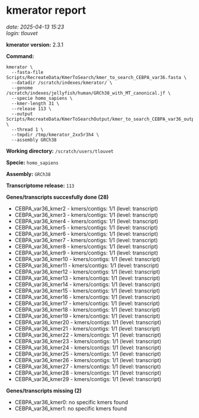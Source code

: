 # kmerator report
*date: 2025-04-13 15:23*  
*login: tlouvet*

**kmerator version:** 2.3.1

**Command:**

```
kmerator \
  --fasta-file Scripts/RecreateData/KmerToSearch/kmer_to_search_CEBPA_var36.fasta \
  --datadir /scratch/indexes/kmerator/ \
  --genome /scratch/indexes/jellyfish/human/GRCh38_with_MT_canonical.jf \
  --specie homo_sapiens \
  --kmer-length 31 \
  --release 113 \
  --output Scripts/RecreateData/KmerToSearchOutput/kmer_to_search_CEBPA_var36_output \
  --thread 1 \
  --tmpdir /tmp/kmerator_2xx5r3h4 \
  --assembly GRCh38
```

**Working directory:** `/scratch/users/tlouvet`

**Specie:** `homo_sapiens`

**Assembly:** `GRCh38`

**Transcriptome release:** `113`

**Genes/transcripts succesfully done (28)**

- CEBPA_var36_kmer2 - kmers/contigs: 1/1 (level: transcript)
- CEBPA_var36_kmer3 - kmers/contigs: 1/1 (level: transcript)
- CEBPA_var36_kmer4 - kmers/contigs: 1/1 (level: transcript)
- CEBPA_var36_kmer5 - kmers/contigs: 1/1 (level: transcript)
- CEBPA_var36_kmer6 - kmers/contigs: 1/1 (level: transcript)
- CEBPA_var36_kmer7 - kmers/contigs: 1/1 (level: transcript)
- CEBPA_var36_kmer8 - kmers/contigs: 1/1 (level: transcript)
- CEBPA_var36_kmer9 - kmers/contigs: 1/1 (level: transcript)
- CEBPA_var36_kmer10 - kmers/contigs: 1/1 (level: transcript)
- CEBPA_var36_kmer11 - kmers/contigs: 1/1 (level: transcript)
- CEBPA_var36_kmer12 - kmers/contigs: 1/1 (level: transcript)
- CEBPA_var36_kmer13 - kmers/contigs: 1/1 (level: transcript)
- CEBPA_var36_kmer14 - kmers/contigs: 1/1 (level: transcript)
- CEBPA_var36_kmer15 - kmers/contigs: 1/1 (level: transcript)
- CEBPA_var36_kmer16 - kmers/contigs: 1/1 (level: transcript)
- CEBPA_var36_kmer17 - kmers/contigs: 1/1 (level: transcript)
- CEBPA_var36_kmer18 - kmers/contigs: 1/1 (level: transcript)
- CEBPA_var36_kmer19 - kmers/contigs: 1/1 (level: transcript)
- CEBPA_var36_kmer20 - kmers/contigs: 1/1 (level: transcript)
- CEBPA_var36_kmer21 - kmers/contigs: 1/1 (level: transcript)
- CEBPA_var36_kmer22 - kmers/contigs: 1/1 (level: transcript)
- CEBPA_var36_kmer23 - kmers/contigs: 1/1 (level: transcript)
- CEBPA_var36_kmer24 - kmers/contigs: 1/1 (level: transcript)
- CEBPA_var36_kmer25 - kmers/contigs: 1/1 (level: transcript)
- CEBPA_var36_kmer26 - kmers/contigs: 1/1 (level: transcript)
- CEBPA_var36_kmer27 - kmers/contigs: 1/1 (level: transcript)
- CEBPA_var36_kmer28 - kmers/contigs: 1/1 (level: transcript)
- CEBPA_var36_kmer29 - kmers/contigs: 1/1 (level: transcript)


**Genes/transcripts missing (2)**

- CEBPA_var36_kmer0: no specific kmers found
- CEBPA_var36_kmer1: no specific kmers found

